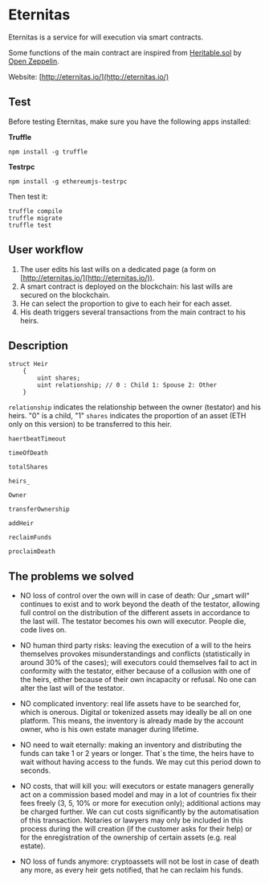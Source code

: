 # Eternitas
Eternitas is a service for will execution via smart contracts.

Some functions of the main contract are inspired from [Heritable.sol](https://github.com/OpenZeppelin/zeppelin-solidity/blob/master/contracts/ownership/Heritable.sol) by [Open Zeppelin](https://openzeppelin.org/).

Website: [http://eternitas.io/](http://eternitas.io/)
## Test
Before testing Eternitas, make sure you have the following apps installed: 

**Truffle**

    npm install -g truffle
**Testrpc**

    npm install -g ethereumjs-testrpc

Then test it:

    truffle compile
    truffle migrate
    truffle test

## User workflow

 1. The user edits his last wills on a dedicated page (a form on
    [http://eternitas.io/](http://eternitas.io/)).
 2. A smart contract is deployed on the blockchain: his last wills are secured on the blockchain.
3. He can select the proportion to give to each heir for each asset.
4. His death triggers several transactions from the main contract to his heirs.

## Description

    struct Heir
        {
            uint shares;
            uint relationship; // 0 : Child 1: Spouse 2: Other
        }



```relationship``` indicates the relationship between the owner (testator) and his heirs. "0" is a child, "1"
```shares``` indicates the proportion of an asset (ETH only on this version) to be transferred to this heir.



```haertbeatTimeout```

```timeOfDeath```

```totalShares```

```heirs_```

```Owner```

```transferOwnership```

```addHeir```

```reclaimFunds```

```proclaimDeath```

## The problems we solved
 - NO loss of control over the own will in case of death: Our „smart
   will“ continues to exist and to work beyond the death of the
   testator, allowing full control on the distribution of the different
   assets in accordance to the last will. The testator becomes his own
   will executor. People die, code lives on.
   
  -  NO human third party risks: leaving the execution of a will to the
   heirs themselves provokes misunderstandings and conflicts
   (statistically in around 30% of the cases); will executors could
   themselves fail to act in conformity with the testator, either
   because of a collusion with one of the heirs, either because of their
   own incapacity or refusal. No one can alter the last will of the
   testator.
   
   - NO complicated inventory: real life assets have to be searched for,
   which is onerous. Digital or tokenized assets may ideally be all on
   one platform. This means, the inventory is already made by the
   account owner, who is his own estate manager during lifetime.
   
   - NO need to wait eternally: making an inventory and distributing the
   funds can take 1 or 2 years or longer. That´s the time, the heirs
   have to wait without having access to the funds. We may cut this
   period down to seconds. 
   
  -  NO costs, that will kill you: will executors or estate managers
   generally act on a commission based model and may in a lot of
   countries fix their fees freely (3, 5, 10% or more for execution
   only); additional actions may be charged further. We can cut costs
   significantly by the automatisation of this transaction. Notaries or
   lawyers may only be included in this process during the will creation
   (if the customer asks for their help) or for the enregistration of
   the ownership of certain assets (e.g. real estate).
   
  -  NO loss of funds anymore:  cryptoassets will not be lost in case of
   death any more, as every heir gets notified, that he can reclaim his
   funds.
